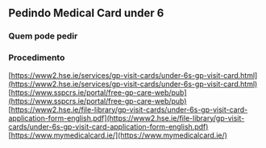 Pedindo Medical Card under 6
--------------------------------------------------------------------------------------------------------------------------------------------

### Quem pode pedir

### Procedimento

[https://www2.hse.ie/services/gp-visit-cards/under-6s-gp-visit-card.html](https://www2.hse.ie/services/gp-visit-cards/under-6s-gp-visit-card.html)  
[https://www.sspcrs.ie/portal/free-gp-care-web/pub](https://www.sspcrs.ie/portal/free-gp-care-web/pub)  
[https://www2.hse.ie/file-library/gp-visit-cards/under-6s-gp-visit-card-application-form-english.pdf](https://www2.hse.ie/file-library/gp-visit-cards/under-6s-gp-visit-card-application-form-english.pdf)  
[https://www.mymedicalcard.ie/](https://www.mymedicalcard.ie/)